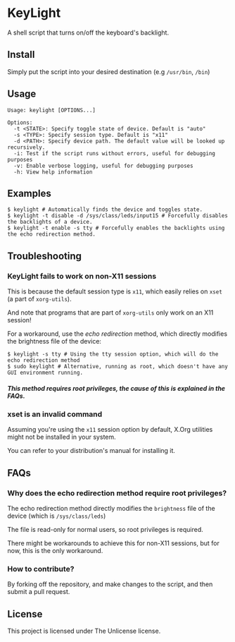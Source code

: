 # KeyLight
A shell script that turns on/off the keyboard's backlight.

## Install
Simply put the script into your desired destination (e.g `/usr/bin`, `/bin`)

## Usage
```shell
Usage: keylight [OPTIONS...]

Options:
  -t <STATE>: Specify toggle state of device. Default is "auto"
  -s <TYPE>: Specify session type. Default is "x11"
  -d <PATH>: Specify device path. The default value will be looked up recursively.
  -i: Test if the script runs without errors, useful for debugging purposes
  -v: Enable verbose logging, useful for debugging purposes
  -h: View help information
```

## Examples
```shell
$ keylight # Automatically finds the device and toggles state.
$ keylight -t disable -d /sys/class/leds/input15 # Forcefully disables the backlights of a device.
$ keylight -t enable -s tty # Forcefully enables the backlights using the echo redirection method.
```

## Troubleshooting
### KeyLight fails to work on non-X11 sessions
This is because the default session type is `x11`, which easily relies on `xset` (a part of `xorg-utils`).

And note that programs that are part of `xorg-utils` only work on an X11 session!

For a workaround, use the *echo redirection* method, which directly modifies the brightness file of the device:
```shell
$ keylight -s tty # Using the tty session option, which will do the echo redirection method
$ sudo keylight # Alternative, running as root, which doesn't have any GUI environment running.
```

##### This method requires root privileges, the cause of this is explained in the FAQs.

### xset is an invalid command
Assuming you're using the `x11` session option by default, X.Org utilities might not be installed in your system.

You can refer to your distribution's manual for installing it.

## FAQs
### Why does the echo redirection method require root privileges?
The echo redirection method directly modifies the `brightness` file of the device (which is `/sys/class/leds`)

The file is read-only for normal users, so root privileges is required.

There might be workarounds to achieve this for non-X11 sessions, but for now, this is the only workaround.

### How to contribute?
By forking off the repository, and make changes to the script, and then submit a pull request.

## License
This project is licensed under The Unlicense license.
